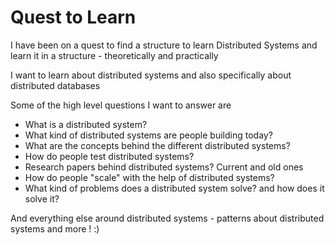 # Quest to Learn

I have been on a quest to find a structure to learn Distributed Systems and learn it in a structure - theoretically and practically

I want to learn about distributed systems and also specifically about distributed databases

Some of the high level questions I want to answer are
- What is a distributed system?
- What kind of distributed systems are people building today?
- What are the concepts behind the different distributed systems?
- How do people test distributed systems?
- Research papers behind distributed systems? Current and old ones
- How do people "scale" with the help of distributed systems?
- What kind of problems does a distributed system solve? and how does it solve it?

And everything else around distributed systems - patterns about distributed systems and more ! :)
